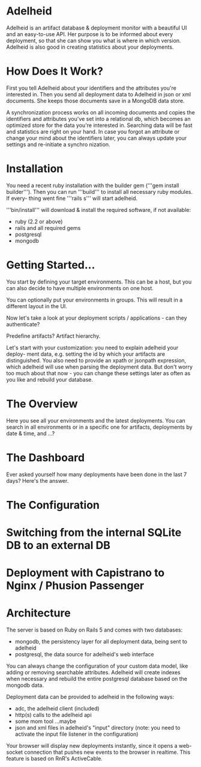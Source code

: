 # Adelheid
Adelheid is an artifact database &amp; deployment monitor with a beautiful UI
and an easy-to-use API. Her purpose is to be informed about every deployment,
so that she can show you what is where in which version.
Adelheid is also good in creating statistics about your deployments.

# How Does It Work?
First you tell Adelheid about your identifiers and the attributes you're
interested in. Then you send all deployment data to Adelheid in json or xml
documents. She keeps those documents save in a MongoDB data store.

A synchronization process works on all incoming documents and copies the
identifiers and attributes you've set into a relational db, which becomes an
optimized store for the data you're interested in. Searching data will be fast
and statistics are right on your hand.
In case you forgot an attribute or change your mind about the identifiers
later, you can always update your settings and re-initiate a synchro nization.

# Installation
You need a recent ruby installation with the builder gem ('''gem install builder''').
Then you can run '''build''' to install all necessary ruby modules. If every-
thing went fine '''rails s''' will start adelheid.

'''bin/install''' will download & install the required software, if not available:
   * ruby (2.2 or above)
   * rails and all required gems
   * postgresql
   * mongodb

# Getting Started...
You start by defining your target environments. This can be a host, but you can also decide to have multiple environments on one host.

You can optionally put your environments in groups. This will result in a different layout in the UI.

Now let's take a look at your deployment scripts / applications - can they authenticate?

Predefine artifacts?
Artifact hierarchy.

Let's start with your customization: you need to explain adelheid your deploy-
ment data, e.g. setting the id by which your artifacts are distinguished. You
also need to provide an xpath or jsonpath expression, which adelheid will use
when parsing the deployment data. But don't worry too much about that now - you
can change these settings later as often as you like and rebuild your database.

# The Overview
Here you see all your environments and the latest deployments. You can search in all environments or in a
specific one for artifacts, deployments by date & time, and ...?

# The Dashboard
Ever asked yourself how many deployments have been done in the last 7 days? Here's the answer.

# The Configuration

# Switching from the internal SQLite DB to an external DB

# Deployment with Capistrano to Nginx / Phusion Passenger

# Architecture
The server is based on Ruby on Rails 5 and comes with two databases:

   * mongodb, the persistency layer for all deployment data, being sent to
     adelheid
   * postgresql, the data source for adelheid's web interface

You can always change the configuration of your custom data model, like adding
or removing searchable attributes. Adelheid will create indexes when necessary
and rebuild the entire postgresql database based on the mongodb data.

Deployment data can be provided to adelheid in the following ways:

   * adc, the adelheid client (included)
   * http(s) calls to the adelheid api
   * some mom tool ...maybe
   * json and xml files in adelheid's "input" directory (note: you need to
     activate the input file listener in the configuration)

Your browser will display new deployments instantly, since it opens a web-
socket connection that pushes new events to the browser in realtime. This
feature is based on RnR's ActiveCable.
